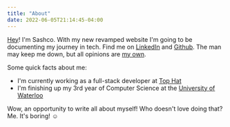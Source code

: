 ```yaml
---
title: "About"
date: 2022-06-05T21:14:45-04:00
---
```


[Hey](https://zombo.com/)! I'm Sashco. With my new revamped website I'm going to be documenting my journey in tech.
Find me on [LinkedIn](https://www.linkedin.com/in/sashco-mistelbacher/) and [Github](https://github.com/sashco-m). The man may keep me down, but all opinions are [my own](https://workology.com/5-twitter-bio-disclaimers-social-media/).

Some quick facts about me:
- I'm currently working as a full-stack developer at [Top Hat](https://tophat.com/)
- I'm finishing up my 3rd year of Computer Science at the [University of Waterloo](https://uwaterloo.ca/)

<!--more-->

Wow, an opportunity to write all about myself! Who doesn't love doing that? Me. It's boring! :relaxed: